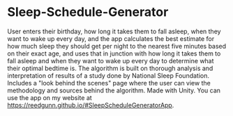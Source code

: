 # Sleep-Schedule-Generator

User enters their birthday, how long it takes them to fall asleep, when they want to wake up every day, and the app calculates the best estimate for how much sleep they should get per night to the nearest five minutes based on their exact age, and uses that in junction with how long it takes them to fall asleep and when they want to wake up every day to determine what their optimal bedtime is. The algorithm is built on thorough analysis and interpretation of results of a study done by National Sleep Foundation. Includes a "look behind the scenes" page where the user can view the methodology and sources behind the algorithm. Made with Unity. You can use the app on my website at https://reedgunn.github.io/#SleepScheduleGeneratorApp.
